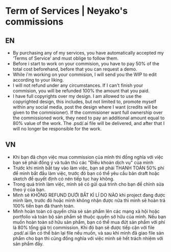 # Term of Services | Neyako's commissions

## **EN**
- By purchasing any of my services, you have automatically accepted my ‘Terms of Service’ and must oblige to follow them. 
- Before i start to work on your commision, you have to pay 50% of the total cost beforehand, before that you can request a demo.
- While i'm working on your commision, I will send you the WIP to edit according to your liking.
- I will not refund under any circumstances. If I can't finish your commision, you will be refunded 100% the amount that you paid.
- I have full copyrights over my design. I am allowed to use the copyrighted design, this includes, but not limited to, promote myself within any social media, post the design where I want (credits will be given to the commisioner).
If the commisioner want full ownership over the commissioned work, they need to pay an additional amount equal to 80% value of the work. The .psd/.ai file will be delivered, and after that I will no longer be responsible for the work.

## **VN**
- Khi bạn đã chọn việc mua commission của mình thì đồng nghĩa với việc bạn sẽ phải đồng ý và tuân thủ các "Điều khoản dịch vụ" của mình
- Trước khi mình bắt tay vào làm việc, bạn sẽ phải THANH TOÁN 50% phí để mình bắt đầu làm việc, trước đó bạn có thể yêu cầu bản draft hoặc sketch để quyết định có nên tiếp tục hay không.
- Trong quá trình làm việc, mình sẽ có gửi quá trình cho bạn để chỉnh sửa theo ý của bạn.
- Mình sẽ KHÔNG REFUND DƯỚI BẮT KÌ LÍ DO NÀO khi project đang được mình làm, trước đó hoặc mình không nhận được nữa thì mình sẽ hoàn trả 100% tiền bạn đã thanh toán.
- Mình hoàn toàn có quyền chia sẻ sản phẩm lên các mạng xã hội hoặc portfolio và toàn bộ sản phẩm sẽ thuộc quyền sở hữu của mình. Nếu bạn muốn hoàn toàn sở hữu sản phẩm, bạn có thể mua đứt sản phẩm với phí là 80% tổng giá trị commission. Khi đó bạn sẽ được tiếp cận với file .psd/.ai lẫn có thể bán lại file nếu muốn, và sau khi mình đã giao file sản phẩm cho bạn thì cũng đống nghĩa với việc mình sẽ hết trách nhiệm với sản phẩm đấy.
